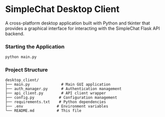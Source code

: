 # SimpleChat Desktop Client

A cross-platform desktop application built with Python and tkinter that provides a graphical interface for interacting with the SimpleChat Flask API backend.

### Starting the Application

```bash
python main.py
```

### Project Structure

```
desktop_client/
├── main.py              # Main GUI application
├── auth_manager.py      # Authentication management
├── api_client.py        # API client wrapper
├── config.py           # Configuration management
├── requirements.txt    # Python dependencies
├── .env               # Environment variables
└── README.md          # This file
```
